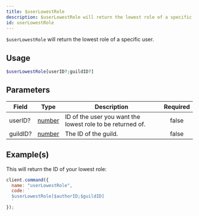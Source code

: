 ```yaml
---
title: $userLowestRole
description: $userLowestRole will return the lowest role of a specific user.
id: userLowestRole
---
```


`$userLowestRole` will return the lowest role of a specific user.

## Usage

```php
$userLowestRole[userID?;guildID?]
```

## Parameters

| Field    | Type                                                                                              | Description                                                | Required |
| -------- | ------------------------------------------------------------------------------------------------- | ---------------------------------------------------------- | :------: |
| userID?  | [number](https://developer.mozilla.org/en-US/docs/Web/JavaScript/Reference/Global_Objects/Number) | ID of the user you want the lowest role to be returned of. |  false   |
| guildID? | [number](https://developer.mozilla.org/en-US/docs/Web/JavaScript/Reference/Global_Objects/Number) | The ID of the guild.                                       |  false   |

## Example(s)

This will return the ID of your lowest role:

```javascript
client.command({
  name: "userLowestRole",
  code: `
  $userLowestRole[$authorID;$guildID]
  `
});
```
